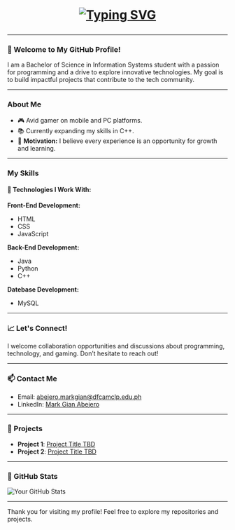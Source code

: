 <h1 align="center">

 [![Typing SVG](https://readme-typing-svg.demolab.com?font=Gilroy&weight=700&size=40&pause=1000&color=F7F7F7&width=600&height=60&lines=Hello,+I'm+@Markgian06+👾)]() </h1>

###

---

### 🚀 Welcome to My GitHub Profile!

I am a Bachelor of Science in Information Systems student with a passion for programming and a drive to explore innovative technologies. My goal is to build impactful projects that contribute to the tech community.

---

### About Me

- 🎮 Avid gamer on mobile and PC platforms.
- 📚 Currently expanding my skills in C++.
- 🎯 **Motivation:** I believe every experience is an opportunity for growth and learning.

---

### My Skills

#### 🔧 Technologies I Work With:

**Front-End Development:**
- HTML
- CSS
- JavaScript

**Back-End Development:**
- Java
- Python
- C++

**Datebase Development:**
- MySQL 


---

### 📈 Let's Connect!

I welcome collaboration opportunities and discussions about programming, technology, and gaming. Don’t hesitate to reach out!

---

### 📫 Contact Me

- Email: [abejero.markgian@dfcamclp.edu.ph](mailto:abejero.markgian@dfcamclp.edu.ph)
- LinkedIn: [Mark Gian Abejero](https://www.linkedin.com/in/mark-gian-abejero-a69777298?utm_source=share&utm_campaign=share_via&utm_content=profile&utm_medium=android_app)

---

### 🌟 Projects

- **Project 1**: [Project Title TBD](#)
- **Project 2**: [Project Title TBD](#)

---

### 🔗 GitHub Stats

![Your GitHub Stats](https://github-readme-stats.vercel.app/api?username=Markgian06&show_icons=true&theme=radical)

---

Thank you for visiting my profile! Feel free to explore my repositories and projects.
